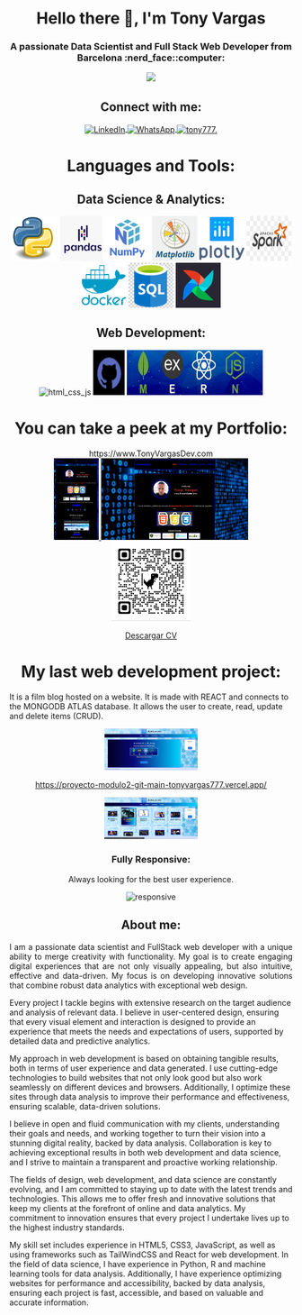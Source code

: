 <h1 align="center">Hello there 👋, I'm Tony Vargas</h1>
<h3 align="center">A passionate Data Scientist and Full Stack Web Developer from Barcelona :nerd_face::computer:</h3>

<p align="center">
  <a href="#">
    <img src="https://readme-typing-svg.herokuapp.com?size=20&center=true&vCenter=true&width=480&lines=DATA+SCIENTIST;PYTHON+NUMPY+PANDAS;MATPLOTLIB+DOCKER+SEABORN+POWERBI;SQL+MONGODB+PLOTLIB+SPARK+AIRFLOW;Full+Stack+Developer;HTML+CSS+JAVASCRIPT;MERN+STACK;;Always+Learning">
  </a>
</p>
</h2>
<h2 align="center">Connect with me:</h2>
<p align="center">
  <a href="https://linkedin.com/in/tony-vargas-garcía-122b1424b" target="blank">
  <img align="center" src="https://raw.githubusercontent.com/rahuldkjain/github-profile-readme-generator/master/src/images/icons/Social/linked-in-alt.svg" alt="LinkedIn" height="40" width="40" />  
  <a/>
  <a href="https://wa.me/34661871759" target="blank" title="WhatsApp">
    <img className="red" align="center" src="https://raw.githubusercontent.com/rahuldkjain/github-profile-readme-generator/master/src/images/icons/Social/whatsapp.svg" alt="WhatsApp" height="40px" width="40px" />
  <a/>
  <a href="mailto:tonacovargas@hotmail.com" target="blank"><img align="center"
 src="https://us.123rf.com/450wm/mamanamsai/mamanamsai1501/mamanamsai150100386/35929070-email-icono-en-el-fondo-azul-limpio-vector.jpg" alt="tony777." height="40" width="40" />
  <a/>
</p>
</h2>  
<h1 align="center">Languages and Tools:</h1>
<div>
  <h2 align="center">Data Science & Analytics:</h2>
  <p align="center">
    <img src="https://github.com/TonyVargas777/portafolio/blob/main/src/components/img/Python.svg.png" height="80px" width="80px" alt="Python" /> 
    <img src="https://github.com/TonyVargas777/portafolio/blob/main/src/components/img/pandas.jpeg" height="80px" width="80px" alt="pandas" />
    <img src="https://github.com/TonyVargas777/portafolio/blob/main/src/components/img/numpy.png" height="80px" width="80px" width="11%" alt="numpy" />
    <img src="https://github.com/TonyVargas777/portafolio/blob/main/src/components/img/MATPLOTLIB1.png" height="80px" width="80px" alt="matplotlib" />  
    <img src="https://github.com/TonyVargas777/portafolio/blob/main/src/components/img/plotly.png" height="80px" width="80px" alt="plotly" />  
    <img src="https://github.com/TonyVargas777/portafolio/blob/main/src/components/img/apache.jpg" height="80px" width="80px" alt="apache" />
    <img src="https://github.com/TonyVargas777/portafolio/blob/main/src/components/img/docker.webp" height="80px" width="80px" alt="docker" />
    <img src="https://github.com/TonyVargas777/portafolio/blob/main/src/components/img/sql.png" height="80px" width="80px" alt="sql" "/>
    <img src="https://github.com/TonyVargas777/portafolio/blob/main/src/components/img/AIRFLOW.png" height="80px" width="80px" alt="airflow" "/>
  </p>
  
</div>
<div>
  <h2 align="center">Web Development:</h2>
  <p align="center"> 
    <img src="https://github.com/TonyVargas777/portafolio/blob/main/public/img/hcj.avif" height="80px" width="38%" alt="html_css_js" />
    <img src="https://github.com/TonyVargas777/portafolio/blob/main/public/img/git.png" height="80px" width="11%" alt="git" />
    <img src="https://github.com/TonyVargas777/portafolio/blob/main/public/img/mern.jpeg" height="80px" width="48%" alt="mern" />
  </p>
</div>
<div align="center" target="blank">
  <h1>You can take a peek at my Portfolio:</h1>   
  https://www.TonyVargasDev.com
  <div>
    <a href="https://www.TonyVargasDev.com" target="blank">
      <img src="https://github.com/TonyVargas777/portafolio/blob/main/src/components/img/p_mobile.png" alt="mobile" width="16%" target="blank">
    </a> 
    <a href="https://www.TonyVargasDev.com">
      <img src="https://github.com/TonyVargas777/portafolio/blob/main/src/components/img/p_laptop.png" alt="laptop" width="52%" target="blank">
    </a>
  </div>
</div>
<div align="center">
  <a href="https://www.TonyVargasDev.com" target="blank">
    <img src="https://github.com/TonyVargas777/portafolio/blob/main/src/components/img/qr_tonyvargasdev.jpg" alt="qr" width="28%" target="blank">
  </a>
  <p align="center">
    <a href="tony_vargas_cv.pdf" download="Tony_Vargas_CV.pdf" target="_blank" title="Descargar Currículum Vitae" >
              Descargar CV
    </a>
  </p>
</div>

<h1 align="center">My last web development project:</h1>
<p>It is a film blog hosted on a website.
It is made with REACT and connects to the MONGODB ATLAS database.
It allows the user to create, read, update and delete items (CRUD).
</p>
<div align="center">

  
  <a href="https://proyecto-modulo2-git-main-tonyvargas777.vercel.app/"> 
    <img src="https://github.com/TonyVargas777/portafolio/blob/main/public/img/blog_cine_inicio.png" alt="inicio" width="33%"/>
  </a>
  
  https://proyecto-modulo2-git-main-tonyvargas777.vercel.app/  
  
  <a href="https://proyecto-modulo2-git-main-tonyvargas777.vercel.app/"> 
    <img src="https://github.com/TonyVargas777/portafolio/blob/main/public/img/blog_cine_articulos.png" alt="articulos" width="33%"/>
  </a>
</div>
<div align="center">
  <h3>Fully Responsive:</h3> 
  <p>Always looking for the best user experience. </p>
</div>    
<div align="center">
  <img src="https://github.com/TonyVargas777/portafolio/blob/main/public/img/responsive2.gif" alt="responsive" width="40%"/>   
</div>



<div align="center">
  
</div>

 <h2 align="center">About me:</h2>
<p style="text-align: justify;">I am a passionate data scientist and FullStack web developer with a unique ability to merge creativity with functionality. My goal is to create engaging digital experiences that are not only visually appealing, but also intuitive, effective and data-driven. My focus is on developing innovative solutions that combine robust data analytics with exceptional web design.

Every project I tackle begins with extensive research on the target audience and analysis of relevant data. I believe in user-centered design, ensuring that every visual element and interaction is designed to provide an experience that meets the needs and expectations of users, supported by detailed data and predictive analytics.

My approach in web development is based on obtaining tangible results, both in terms of user experience and data generated. I use cutting-edge technologies to build websites that not only look good but also work seamlessly on different devices and browsers. Additionally, I optimize these sites through data analysis to improve their performance and effectiveness, ensuring scalable, data-driven solutions.

I believe in open and fluid communication with my clients, understanding their goals and needs, and working together to turn their vision into a stunning digital reality, backed by data analysis. Collaboration is key to achieving exceptional results in both web development and data science, and I strive to maintain a transparent and proactive working relationship.

The fields of design, web development, and data science are constantly evolving, and I am committed to staying up to date with the latest trends and technologies. This allows me to offer fresh and innovative solutions that keep my clients at the forefront of online and data analytics. My commitment to innovation ensures that every project I undertake lives up to the highest industry standards.

My skill set includes experience in HTML5, CSS3, JavaScript, as well as using frameworks such as TailWindCSS and React for web development. In the field of data science, I have experience in Python, R and machine learning tools for data analysis. Additionally, I have experience optimizing websites for performance and accessibility, backed by data analysis, ensuring each project is fast, accessible, and based on valuable and accurate information.</p>
